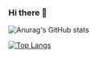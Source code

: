 ### Hi there 👋


![Anurag's GitHub stats](https://github-readme-stats.vercel.app/api?username=CaiqueMarconi&show_icons=true&theme=tokyonight)

[![Top Langs](https://github-readme-stats.vercel.app/api/top-langs/?username=CaiqueMarconi)](https://github.com/CaiqueMarconi/github-readme-stats)










<!--
**CaiqueMarconi/CaiqueMarconi** is a ✨ _special_ ✨ repository because its `README.md` (this file) appears on your GitHub profile.

Here are some ideas to get you started:

- 🔭 I’m currently working on ...
- 🌱 I’m currently learning ...
- 👯 I’m looking to collaborate on ...
- 🤔 I’m looking for help with ...
- 💬 Ask me about ...
- 📫 How to reach me: ...
- 😄 Pronouns: ...
- ⚡ Fun fact: ...
-->
